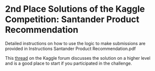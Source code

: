 # 2nd Place Solutions of the Kaggle Competition: Santander Product Recommendation

Detailed instructions on how to use the logic to make submissions are provided in Instructions Santander Product Recommendation.pdf

This <a href="https://www.kaggle.com/c/santander-product-recommendation/forums/t/26824/2nd-place-solution" target="_blank">thread</a> on the Kaggle forum discusses the solution on a higher level and is a good place to start if you participated in the challenge.